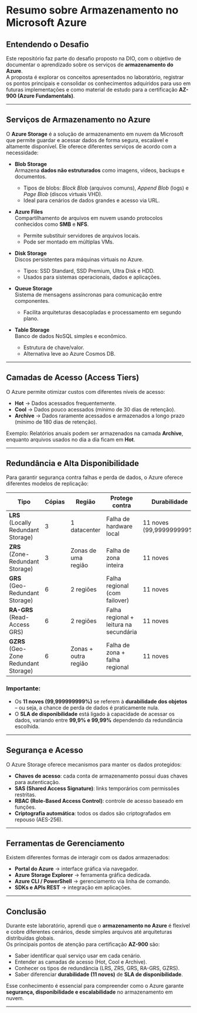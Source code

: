 # Resumo sobre Armazenamento no Microsoft Azure

## Entendendo o Desafio
Este repositório faz parte do desafio proposto na DIO, com o objetivo de documentar o aprendizado sobre os serviços de **armazenamento do Azure**.  
A proposta é explorar os conceitos apresentados no laboratório, registrar os pontos principais e consolidar os conhecimentos adquiridos para uso em futuras implementações e como material de estudo para a certificação **AZ-900 (Azure Fundamentals)**.

---

## Serviços de Armazenamento no Azure

O **Azure Storage** é a solução de armazenamento em nuvem da Microsoft que permite guardar e acessar dados de forma segura, escalável e altamente disponível. Ele oferece diferentes serviços de acordo com a necessidade:

- **Blob Storage**  
  Armazena **dados não estruturados** como imagens, vídeos, backups e documentos.  
  - Tipos de blobs: *Block Blob* (arquivos comuns), *Append Blob* (logs) e *Page Blob* (discos virtuais VHD).  
  - Ideal para cenários de dados grandes e acesso via URL.

- **Azure Files**  
  Compartilhamento de arquivos em nuvem usando protocolos conhecidos como **SMB** e **NFS**.  
  - Permite substituir servidores de arquivos locais.  
  - Pode ser montado em múltiplas VMs.

- **Disk Storage**  
  Discos persistentes para máquinas virtuais no Azure.  
  - Tipos: SSD Standard, SSD Premium, Ultra Disk e HDD.  
  - Usados para sistemas operacionais, dados e aplicações.

- **Queue Storage**  
  Sistema de mensagens assíncronas para comunicação entre componentes.  
  - Facilita arquiteturas desacopladas e processamento em segundo plano.

- **Table Storage**  
  Banco de dados NoSQL simples e econômico.  
  - Estrutura de chave/valor.  
  - Alternativa leve ao Azure Cosmos DB.

---

## Camadas de Acesso (Access Tiers)

O Azure permite otimizar custos com diferentes níveis de acesso:

- **Hot** → Dados acessados frequentemente.  
- **Cool** → Dados pouco acessados (mínimo de 30 dias de retenção).  
- **Archive** → Dados raramente acessados e armazenados a longo prazo (mínimo de 180 dias de retenção).  

Exemplo: Relatórios anuais podem ser armazenados na camada **Archive**, enquanto arquivos usados no dia a dia ficam em **Hot**.

---

## Redundância e Alta Disponibilidade

Para garantir segurança contra falhas e perda de dados, o Azure oferece diferentes modelos de replicação:

| Tipo | Cópias | Região | Protege contra | Durabilidade | SLA Disponibilidade |
|------|--------|--------|----------------|--------------|----------------------|
| **LRS** (Locally Redundant Storage) | 3 | 1 datacenter | Falha de hardware local | 11 noves (99,999999999%) | 99,9% |
| **ZRS** (Zone-Redundant Storage) | 3 | Zonas de uma região | Falha de zona inteira | 11 noves | 99,9% |
| **GRS** (Geo-Redundant Storage) | 6 | 2 regiões | Falha regional (com failover) | 11 noves | 99,9% |
| **RA-GRS** (Read-Access GRS) | 6 | 2 regiões | Falha regional + leitura na secundária | 11 noves | 99,99% leitura |
| **GZRS** (Geo-Zone Redundant Storage) | 6 | Zonas + outra região | Falha de zona + falha regional | 11 noves | 99,9% (99,99% com RA) |

### Importante:
- Os **11 noves (99,999999999%)** se referem à **durabilidade dos objetos** – ou seja, a chance de perda de dados é praticamente nula.  
- O **SLA de disponibilidade** está ligado à capacidade de acessar os dados, variando entre **99,9% e 99,99%** dependendo da redundância escolhida.

---

## Segurança e Acesso

O Azure Storage oferece mecanismos para manter os dados protegidos:

- **Chaves de acesso**: cada conta de armazenamento possui duas chaves para autenticação.  
- **SAS (Shared Access Signature)**: links temporários com permissões restritas.  
- **RBAC (Role-Based Access Control)**: controle de acesso baseado em funções.  
- **Criptografia automática**: todos os dados são criptografados em repouso (AES-256).  

---

## Ferramentas de Gerenciamento

Existem diferentes formas de interagir com os dados armazenados:

- **Portal do Azure** → interface gráfica via navegador.  
- **Azure Storage Explorer** → ferramenta gráfica dedicada.  
- **Azure CLI / PowerShell** → gerenciamento via linha de comando.  
- **SDKs e APIs REST** → integração em aplicações.  

---

## Conclusão

Durante este laboratório, aprendi que o **armazenamento no Azure** é flexível e cobre diferentes cenários, desde simples arquivos até arquiteturas distribuídas globais.  
Os principais pontos de atenção para certificação **AZ-900** são:  
- Saber identificar qual serviço usar em cada cenário.  
- Entender as camadas de acesso (Hot, Cool e Archive).  
- Conhecer os tipos de redundância (LRS, ZRS, GRS, RA-GRS, GZRS).  
- Saber diferenciar **durabilidade (11 noves)** de **SLA de disponibilidade**.  

Esse conhecimento é essencial para compreender como o Azure garante **segurança, disponibilidade e escalabilidade** no armazenamento em nuvem.

---
